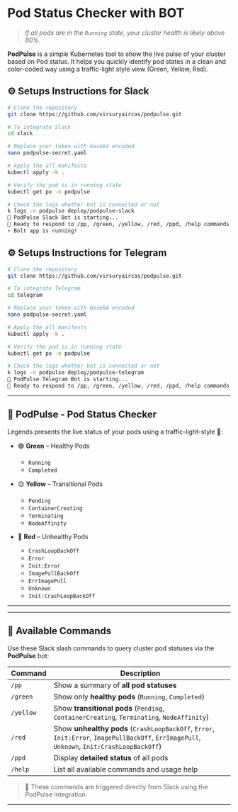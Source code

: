 # Pod Status Checker with BOT
> *If all pods are in the `Running` state, your cluster health is likely above 80%.*

**PodPulse** is a simple Kubernetes tool to show the live pulse of your cluster based on Pod status. It helps you quickly identify pod states in a clean and color-coded way using a traffic-light style view (Green, Yellow, Red).

## ⚙️ Setups Instructions for Slack

```bash
# Clone the repository
git clone https://github.com/virsuryaircas/podpulse.git

# To integrate Slack
cd slack

# Replace your token with base64 encoded
nano podpulse-secret.yaml

# Apply the all manifests
kubectl apply -k .

# Verify the pod is in running state
kubectl get po -n podpulse

# Check the logs whether bot is connected or not
k logs -n podpulse deploy/podpulse-slack
🤖 PodPulse Slack Bot is starting...
💬 Ready to respond to /pp, /green, /yellow, /red, /ppd, /help commands!
⚡️ Bolt app is running!
```
## ⚙️ Setups Instructions for Telegram

```bash
# Clone the repository
git clone https://github.com/virsuryaircas/podpulse.git

# To integrate Telegram
cd telegram

# Replace your token with base64 encoded
nano podpulse-secret.yaml

# Apply the all manifests
kubectl apply -k .

# Verify the pod is in running state
kubectl get po -n podpulse

# Check the logs whether bot is connected or not
k logs -n podpulse deploy/podpulse-telegram
🤖 PodPulse Telegram Bot is starting...
💬 Ready to respond to /pp, /green, /yellow, /red, /ppd, /help commands!
```
---

## 📡 PodPulse - Pod Status Checker

Legends presents the live status of your pods using a traffic-light-style 🚥:

- 🟢 **Green** – Healthy Pods  
  - `Running`  
  - `Completed`

- 🟡 **Yellow** – Transitional Pods
  - `Pending`  
  - `ContainerCreating`  
  - `Terminating`  
  - `NodeAffinity`

- 🔴 **Red** – Unhealthy Pods  
  - `CrashLoopBackOff`  
  - `Error`  
  - `Init:Error`  
  - `ImagePullBackOff`  
  - `ErrImagePull`  
  - `Unknown`  
  - `Init:CrashLoopBackOff`

---

---
## 📘 Available Commands

Use these Slack slash commands to query cluster pod statuses via the **PodPulse** bot:

| Command   | Description |
|-----------|-------------|
| `/pp`     | Show a summary of **all pod statuses** |
| `/green`  | Show only **healthy pods** (`Running`, `Completed`) |
| `/yellow` | Show **transitional pods** (`Pending`, `ContainerCreating`, `Terminating`, `NodeAffinity`) |
| `/red`    | Show **unhealthy pods** (`CrashLoopBackOff`, `Error`, `Init:Error`, `ImagePullBackOff`, `ErrImagePull`, `Unknown`, `Init:CrashLoopBackOff`) |
| `/ppd`    | Display **detailed status** of all pods |
| `/help`   | List all available commands and usage help |

> 💬 These commands are triggered directly from Slack using the PodPulse integration.

---



